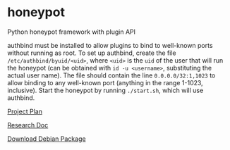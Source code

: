 # honeypot

Python honeypot framework with plugin API

authbind must be installed to allow plugins to bind to well-known ports without running as root. To set up authbind, create the file `/etc/authbind/byuid/<uid>`, where `<uid>` is the `uid` of the user that will run the honeypot (can be obtained with `id -u <username>`, substituting the actual user name). The file should contain the line `0.0.0.0/32:1,1023` to allow binding to any well-known port (anything in the range 1-1023, inclusive). Start the honeypot by running `./start.sh`, which will use authbind.

[Project Plan](https://docs.google.com/document/d/1NPZYz_Gn41zKydzIijU4lbnletNN57zfZNM8AaEY_ZQ/edit?usp=sharing)

[Research Doc](https://docs.google.com/document/d/10FqRp2M8X2r19Jm75DzA1jPB805p85qZo2l6CmV1bM0/edit?usp=sharing)

[Download Debian Package](http://cs4260honeypot.com.s3-website-us-west-2.amazonaws.com/debian/HoneyPotPackage.deb)
